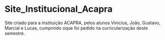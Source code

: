 # Site_Institucional_Acapra
Site criado para a instituição ACAPRA, pelos alunos Vinicius, João, Gustavo, Marcial e Lucas, cumprindo oque foi pedido na curricularização deste semestre.

